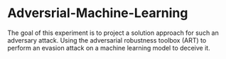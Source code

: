# Adversrial-Machine-Learning
The goal of this experiment is to project a solution approach for such an adversary attack. Using the adversarial robustness toolbox (ART) to perform an evasion attack on a machine learning model to deceive it.
